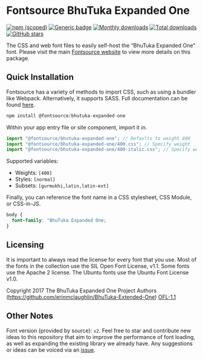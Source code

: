 # Fontsource BhuTuka Expanded One

[![npm (scoped)](https://img.shields.io/npm/v/@fontsource/bhutuka-expanded-one?color=brightgreen)](https://www.npmjs.com/package/@fontsource/bhutuka-expanded-one) [![Generic badge](https://img.shields.io/badge/fontsource-passing-brightgreen)](https://github.com/fontsource/fontsource) [![Monthly downloads](https://badgen.net/npm/dm/@fontsource/bhutuka-expanded-one)](https://github.com/fontsource/fontsource) [![Total downloads](https://badgen.net/npm/dt/@fontsource/bhutuka-expanded-one)](https://github.com/fontsource/fontsource) [![GitHub stars](https://img.shields.io/github/stars/fontsource/fontsource.svg?style=social&label=Star)](https://github.com/fontsource/fontsource/stargazers)

The CSS and web font files to easily self-host the “BhuTuka Expanded One” font. Please visit the main [Fontsource website](https://fontsource.org/fonts/bhutuka-expanded-one) to view more details on this package.

## Quick Installation

Fontsource has a variety of methods to import CSS, such as using a bundler like Webpack. Alternatively, it supports SASS. Full documentation can be found [here](https://beta.fontsource.org/docs/getting-started/introduction).

```javascript
npm install @fontsource/bhutuka-expanded-one
```

Within your app entry file or site component, import it in.

```javascript
import "@fontsource/bhutuka-expanded-one"; // Defaults to weight 400
import "@fontsource/bhutuka-expanded-one/400.css"; // Specify weight
import "@fontsource/bhutuka-expanded-one/400-italic.css"; // Specify weight and style

```

Supported variables:
- Weights: `[400]`
- Styles: `[normal]`
- Subsets: `[gurmukhi,latin,latin-ext]`

Finally, you can reference the font name in a CSS stylesheet, CSS Module, or CSS-in-JS.

```css
body {
  font-family: "BhuTuka Expanded One;
}
```

## Licensing
It is important to always read the license for every font that you use.
Most of the fonts in the collection use the SIL Open Font License, v1.1. Some fonts use the Apache 2 license. The Ubuntu fonts use the Ubuntu Font License v1.0.

Copyright 2017 The BhuTuka Expanded One Project Authors (https://github.com/erinmclaughlin/BhuTuka-Extended-One)
[OFL-1.1](http://scripts.sil.org/OFL)

## Other Notes
Font version (provided by source): `v2`.
Feel free to star and contribute new ideas to this repository that aim to improve the performance of font loading, as well as expanding the existing library we already have. Any suggestions or ideas can be voiced via an [issue](https://github.com/fontsource/fontsource/issues).